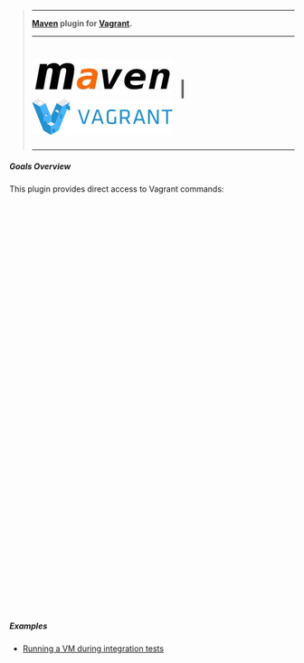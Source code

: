 > --------------------------------------------------------------------------------------
>
> **[Maven](http://maven.apache.org) plugin for [Vagrant](http://www.vagrantup.com).**
>
> --------------------------------------------------------------------------------------
>
> ![Maven](images/maven.png)&nbsp;&nbsp;**|**&nbsp;&nbsp;![Vagrant](images/vagrant.png)
> ======================================================================================
>
> --------------------------------------------------------------------------------------



##### Goals Overview


This plugin provides direct access to Vagrant commands:

<table style="width: 0%">
  <tr>
    <th style="text-align: right">Vagrant command</th>
    <th style="text-align: left">Maven goal</th>
  </tr>
  <tr>
    <td style="text-align: right"><code>vagrant status</code></td>
    <td style="text-align: left"><a href="./status-mojo.html">vagrant:status</a></td>
  </tr>
  <tr>
    <td style="text-align: right"><code>vagrant init</code></td>
    <td style="text-align: left"><a href="./init-mojo.html">vagrant:init</a></td>
  </tr>
  <tr>
    <td style="text-align: right"><code>vagrant up</code></td>
    <td style="text-align: left"><a href="./up-mojo.html">vagrant:up</a></td>
  </tr>
  <tr>
    <td style="text-align: right"><code>vagrant halt</code></td>
    <td style="text-align: left"><a href="./halt-mojo.html">vagrant:halt</a></td>
  </tr>
  <tr>
    <td style="text-align: right"><code>vagrant destroy</code></td>
    <td style="text-align: left"><a href="./destroy-mojo.html">vagrant:destroy</a></td>
  </tr>
  <tr>
    <td style="text-align: right"><code>vagrant package</code></td>
    <td style="text-align: left"><a href="./package-mojo.html">vagrant:package</a></td>
  </tr>
  <tr>
    <td style="text-align: right"><code>vagrant provision</code></td>
    <td style="text-align: left"><a href="./provision-mojo.html">vagrant:provision</a></td>
  </tr>
  <tr>
    <td style="text-align: right"><code>vagrant suspend</code></td>
    <td style="text-align: left"><a href="./suspend-mojo.html">vagrant:suspend</a></td>
  </tr>
  <tr>
    <td style="text-align: right"><code>vagrant resume</code></td>
    <td style="text-align: left"><a href="./resume-mojo.html">vagrant:resume</a></td>
  </tr>
  <tr>
    <td style="text-align: right"><code>vagrant reload</code></td>
    <td style="text-align: left"><a href="./reload-mojo.html">vagrant:reload</a></td>
  </tr>
  <tr>
    <td style="text-align: right"><code>vagrant ssh</code></td>
    <td style="text-align: left"><a href="./ssh-mojo.html">vagrant:ssh</a></td>
  </tr>
  <tr>
    <td style="text-align: right"><code>vagrant ssh-config</code></td>
    <td style="text-align: left"><a href="./ssh-config-mojo.html">vagrant:ssh-config</a></td>
  </tr>
  <tr>
    <td style="text-align: right"><code>vagrant box add</code></td>
    <td style="text-align: left"><a href="./box-add-mojo.html">vagrant:box-add</a></td>
  </tr>
  <tr>
    <td style="text-align: right"><code>vagrant box list</code></td>
    <td style="text-align: left"><a href="./box-list-mojo.html">vagrant:box-list</a></td>
  </tr>
  <tr>
    <td style="text-align: right"><code>vagrant box remove</code></td>
    <td style="text-align: left"><a href="./box-remove-mojo.html">vagrant:box-remove</a></td>
  </tr>
  <tr>
    <td style="text-align: right"><code>vagrant box repackage</code></td>
    <td style="text-align: left"><a href="./box-repackage-mojo.html">vagrant:box-repackage</a></td>
  </tr>
</table>


##### Examples

* [Running a VM during integration tests](./examples/running-a-vm-during-integration-tests.html)
